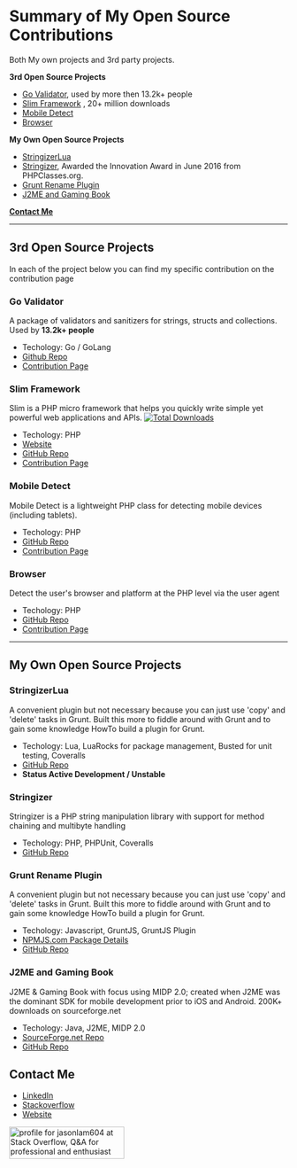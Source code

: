 # Summary of My Open Source Contributions
Both My own projects and 3rd party projects.

**3rd Open Source Projects**
* [Go Validator](#go-validator), used by more then 13.2k+ people
* [Slim Framework](#slim-framework) , 20+ million downloads
* [Mobile Detect](#mobile-detect)
* [Browser](#browser)

**My Own Open Source Projects**
* [StringizerLua](#stringizerlua)
* [Stringizer](#stringizer), Awarded the Innovation Award in June 2016 from PHPClasses.org.
* [Grunt Rename Plugin](#grunt-rename-plugin)
* [J2ME and Gaming Book](#j2me-and-gaming-book)

**[Contact Me](#contact-me)**

---
## 3rd Open Source Projects
In each of the project below you can find my specific contribution on the contribution page

### Go Validator
A package of validators and sanitizers for strings, structs and collections. Used by **13.2k+ people**
- Techology: Go / GoLang
- [Github Repo](https://github.com/asaskevich/govalidator)
- [Contribution Page](https://github.com/asaskevich/govalidator/graphs/contributors)

### Slim Framework
Slim is a PHP micro framework that helps you quickly write simple yet powerful web applications and APIs. [![Total Downloads](https://poser.pugx.org/slim/slim/downloads)](https://packagist.org/packages/slim/slim)
- Techology: PHP
- [Website](https://www.slimframework.com/)
- [GitHub Repo](https://github.com/slimphp/Slim)
- [Contribution Page](https://github.com/slimphp/Slim/graphs/contributors)

### Mobile Detect
Mobile Detect is a lightweight PHP class for detecting mobile devices (including tablets).
- Techology: PHP
- [GitHub Repo](https://github.com/serbanghita/Mobile-Detect)
- [Contribution Page](https://github.com/serbanghita/Mobile-Detect/graphs/contributors)

### Browser
Detect the user's browser and platform at the PHP level via the user agent
- Techology: PHP
- [GitHub Repo](https://github.com/cbschuld/Browser.php)
- [Contribution Page](https://github.com/cbschuld/Browser.php/graphs/contributors)

---

## My Own Open Source Projects

### StringizerLua
A convenient plugin but not necessary because you can just use 'copy' and 'delete' tasks in Grunt. Built this more to fiddle around with Grunt and to gain some knowledge HowTo build a plugin for Grunt.
- Techology: Lua, LuaRocks for package management, Busted for unit testing, Coveralls
- [GitHub Repo](https://github.com/jasonlam604/StringizerLua)
- **Status Active Development / Unstable**

### Stringizer
Stringizer is a PHP string manipulation library with support for method chaining and multibyte handling
- Techology: PHP, PHPUnit, Coveralls
- [GitHub Repo](https://github.com/jasonlam604/Stringizer)

### Grunt Rename Plugin
A convenient plugin but not necessary because you can just use 'copy' and 'delete' tasks in Grunt. Built this more to fiddle around with Grunt and to gain some knowledge HowTo build a plugin for Grunt.
- Techology: Javascript, GruntJS, GruntJS Plugin
- [NPMJS.com Package Details](https://www.npmjs.com/package/grunt-rename-util)
- [GitHub Repo](https://github.com/jasonlam604/grunt-rename-util)

### J2ME and Gaming Book
J2ME & Gaming Book with focus using MIDP 2.0; created when J2ME was the dominant SDK for mobile development prior to iOS and Android.  200K+ downloads on sourceforge.net
- Techology: Java, J2ME, MIDP 2.0
- [SourceForge.net Repo](https://sourceforge.net/projects/j2megamingbook/)
- [GitHub Repo](https://github.com/jasonlam604/j2megamingbook)

## Contact Me
- [LinkedIn](https://www.linkedin.com/in/jasonlam604/)
- [Stackoverflow](https://stackoverflow.com/users/5348307/jasonlam604)
- [Website](https://jasonlam604.com/)

 <a href="https://stackoverflow.com/users/5348307/jasonlam604"><img src="https://stackoverflow.com/users/flair/5348307.png" width="208" height="58" alt="profile for jasonlam604 at Stack Overflow, Q&amp;A for professional and enthusiast programmers" title="profile for jasonlam604 at Stack Overflow, Q&amp;A for professional and enthusiast programmers"></a>
